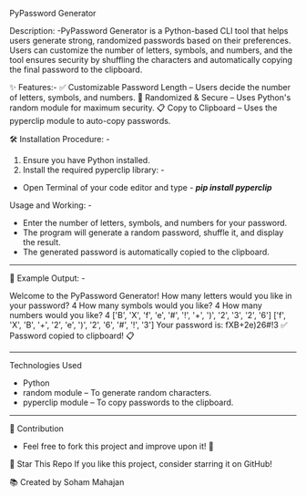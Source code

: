 PyPassword Generator

Description:
-PyPassword Generator is a Python-based CLI tool that helps users generate strong, randomized passwords based on their preferences. Users can customize the number of letters, symbols, and numbers, and the tool ensures security by shuffling the characters and automatically copying the final password to the clipboard.

✨ Features:-
✅ Customizable Password Length – Users decide the number of letters, symbols, and numbers.
🔀 Randomized & Secure – Uses Python's random module for maximum security.
📋 Copy to Clipboard – Uses the pyperclip module to auto-copy passwords.

🛠️ Installation Procedure: -
1. Ensure you have Python installed.
2. Install the required pyperclip library: -
* Open Terminal of your code editor and type - ***pip install pyperclip***

Usage and Working: -
- Enter the number of letters, symbols, and numbers for your password.
- The program will generate a random password, shuffle it, and display the result.
- The generated password is automatically copied to the clipboard.
****************************************

📄 Example Output: -

Welcome to the PyPassword Generator!
How many letters would you like in your password?
4
How many symbols would you like?
4
How many numbers would you like?
4
['B', 'X', 'f', 'e', '#', '!', '+', ')', '2', '3', '2', '6']
['f', 'X', 'B', '+', '2', 'e', ')', '2', '6', '#', '!', '3']
Your password is: fXB+2e)26#!3
✅ Password copied to clipboard! 📋
****************************************

Technologies Used
- Python
- random module – To generate random characters.
- pyperclip module – To copy passwords to the clipboard.
****************************************
🔗 Contribution

- Feel free to fork this project and improve upon it! 🚀

🌟 Star This Repo If you like this project, consider starring it on GitHub!

📚 Created by Soham Mahajan
